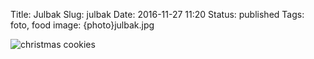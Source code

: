 Title: Julbak
Slug: julbak
Date: 2016-11-27 11:20
Status: published
Tags: foto, food
image: {photo}julbak.jpg

![christmas cookies]({photo}julbak.jpg "Småkakor och lussekatter")

